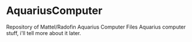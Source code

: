 # AquariusComputer
Repository of Mattel/Radofin Aquarius Computer Files
Aquarius computer stuff, i'll tell more about it later.
